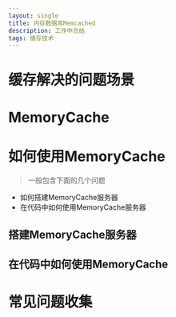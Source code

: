 ```yaml
---
layout: single
title: 内存数据库Memcached
description: 工作中总结
tags: 缓存技术
---
```


# 缓存解决的问题场景

# MemoryCache

# 如何使用MemoryCache
>一般包含下面的几个问题
+ 如何搭建MemoryCache服务器
+ 在代码中如何使用MemoryCache服务器

## 搭建MemoryCache服务器

## 在代码中如何使用MemoryCache


# 常见问题收集
